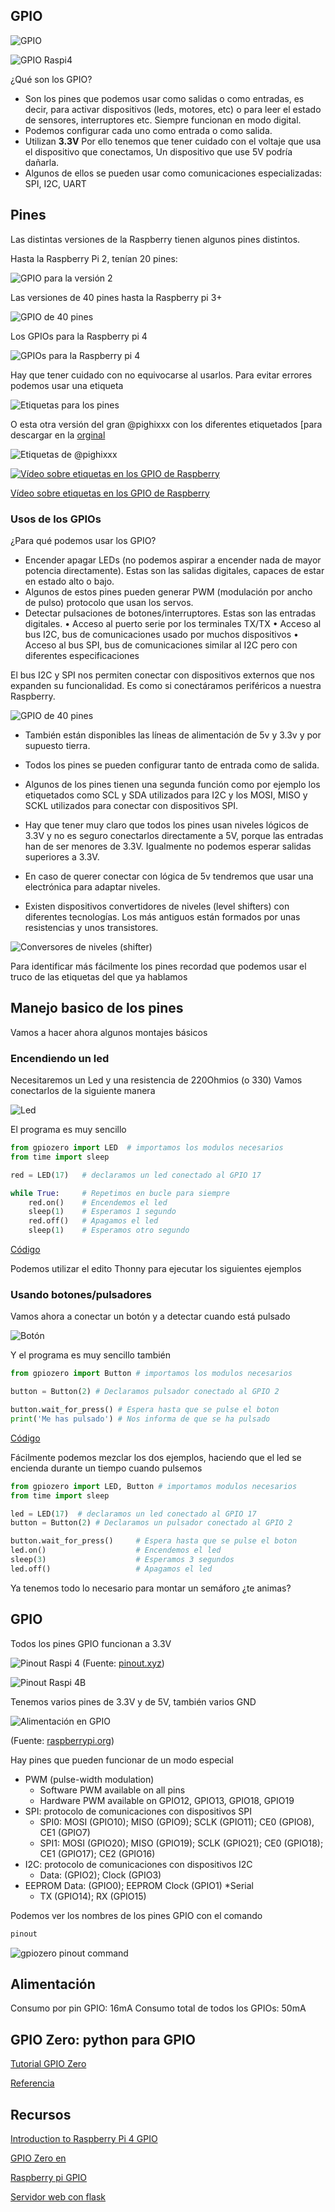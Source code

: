 
## GPIO


![GPIO](./images/GPIORasp.png)


![GPIO Raspi4](./images/GPIORaspi4.png)

¿Qué son los GPIO?

* Son los pines que podemos usar como salidas o como entradas, es decir, para activar dispositivos (leds, motores, etc) o para leer el estado de sensores, interruptores etc. Siempre funcionan en modo digital.
* Podemos configurar cada uno como entrada o como salida.
* Utilizan **3.3V** Por ello tenemos que tener cuidado con el voltaje que usa el dispositivo que conectamos, Un dispositivo que use 5V podría dañarla.
* Algunos de ellos se pueden usar como comunicaciones especializadas: SPI, I2C, UART



## Pines

Las distintas versiones de la Raspberry tienen algunos pines distintos.

Hasta la Raspberry Pi 2, tenían 20 pines:

![GPIO para la versión 2](./images/GPIOV2.png)
	
Las versiones de 40 pines hasta la Raspberry pi 3+

![GPIO de 40 pines](./images/pi2GPIO.jpg)

Los GPIOs para la Raspberry pi 4

![GPIOs para la Raspberry pi 4](./images/GPIO4.webp)

Hay que tener cuidado con no equivocarse al usarlos. Para evitar errores podemos usar una etiqueta

![Etiquetas para los pines](./images/etiquetas.png)

O esta otra versión del gran @pighixxx con los diferentes etiquetados [para descargar en la [orginal](https://pbs.twimg.com/media/DACXWfzXkAE--mT.jpg)

![Etiquetas de @pighixxx](./images/etiquestasGPIOpighixx.jpg) 

[![Vídeo sobre etiquetas en los GPIO de Raspberry](https://img.youtube.com/vi/9UiZ7m6UacM/0.jpg)](https://youtu.be/9UiZ7m6UacM)

[Vídeo sobre etiquetas en los GPIO de Raspberry](https://youtu.be/9UiZ7m6UacM)

### Usos de los GPIOs

¿Para qué podemos usar los GPIO?

* Encender apagar LEDs (no podemos aspirar a encender nada de mayor potencia directamente). Estas son las salidas digitales, capaces de estar en estado alto o bajo.
* Algunos de estos pines pueden generar PWM (modulación por ancho de pulso) protocolo que usan los servos.
* Detectar pulsaciones de botones/interruptores. Estas son las entradas digitales.
• Acceso al puerto serie por los terminales TX/TX
• Acceso al bus I2C, bus de comunicaciones usado por muchos dispositivos
• Acceso al bus SPI, bus de comunicaciones similar al I2C pero con diferentes especificaciones

El bus I2C y SPI nos permiten conectar con dispositivos externos que nos
expanden su funcionalidad. Es como si conectáramos periféricos a nuestra
Raspberry.

![GPIO de 40 pines](./images/pi2GPIO.jpg)

* También están disponibles las líneas de alimentación de 5v y 3.3v y por supuesto tierra.

* Todos los pines se pueden configurar tanto de entrada como de salida.

* Algunos de los pines tienen una segunda función como por ejemplo los etiquetados como SCL y SDA utilizados para I2C y los MOSI, MISO y SCKL utilizados para conectar con dispositivos SPI.
* Hay que tener muy claro que todos los pines usan niveles lógicos de 3.3V y no es seguro conectarlos directamente a 5V, porque las entradas han de ser menores de 3.3V. Igualmente no podemos esperar salidas superiores a 3.3V.
* En caso de querer conectar con lógica de 5v tendremos que usar una electrónica para adaptar niveles.
* Existen dispositivos convertidores de niveles (level shifters) con diferentes tecnologías. Los más antiguos están formados por unas resistencias y unos transistores.

![Conversores de niveles (shifter)](./images/shifter.png)

Para identificar más fácilmente los pines recordad que podemos usar el truco de las etiquetas del que ya hablamos


## Manejo basico de los pines

Vamos a hacer ahora algunos montajes básicos


### Encendiendo un led

Necesitaremos un Led y una resistencia de 220Ohmios (o 330) 
Vamos conectarlos de la siguiente manera

![Led](./images/led-gpio17.png)

El programa es muy sencillo

```python
from gpiozero import LED  # importamos los modulos necesarios
from time import sleep

red = LED(17)  	# declaramos un led conectado al GPIO 17

while True:  	# Repetimos en bucle para siempre
	red.on() 	# Encendemos el led
	sleep(1)	# Esperamos 1 segundo
	red.off()	# Apagamos el led
	sleep(1)	# Esperamos otro segundo
```

[Código](https://github.com/javacasm/RaspberryOnline2ed/blob/master/codigo/test_led.py)

Podemos utilizar el edito Thonny para ejecutar los siguientes ejemplos 

### Usando botones/pulsadores

Vamos ahora a conectar un botón y a detectar cuando está pulsado

![Botón](./images/button.png)

Y el programa es muy sencillo también

```python
from gpiozero import Button # importamos los modulos necesarios

button = Button(2) # Declaramos pulsador conectado al GPIO 2

button.wait_for_press() # Espera hasta que se pulse el boton
print('Me has pulsado') # Nos informa de que se ha pulsado
```

[Código](https://github.com/javacasm/RaspberryOnline2ed/blob/master/codigo/Test_boton.py)

Fácilmente podemos mezclar los dos ejemplos, haciendo que el led se encienda durante un tiempo cuando pulsemos

```python
from gpiozero import LED, Button # importamos modulos necesarios
from time import sleep

led = LED(17)  # declaramos un led conectado al GPIO 17
button = Button(2) # Declaramos un pulsador conectado al GPIO 2

button.wait_for_press()  	# Espera hasta que se pulse el boton
led.on()					# Encendemos el led
sleep(3) 					# Esperamos 3 segundos
led.off()					# Apagamos el led
```

Ya tenemos todo lo necesario para montar un semáforo ¿te animas?


## GPIO

Todos los pines GPIO funcionan a 3.3V

![Pinout Raspi 4](./images/GPIO_rpi4.png)
(Fuente: [pinout.xyz](https://pinout.xyz/))

![Pinout Raspi 4B](./images/GPIO_raspi4b.png)

Tenemos varios pines de 3.3V y de 5V, también varios GND

![Alimentación en GPIO](./images/GPIO.png)

(Fuente: [raspberrypi.org](https://www.raspberrypi.org/documentation/usage/gpio/))


Hay pines que pueden funcionar de un modo especial


* PWM (pulse-width modulation)
    * Software PWM available on all pins
    * Hardware PWM available on GPIO12, GPIO13, GPIO18, GPIO19
* SPI: protocolo de comunicaciones con dispositivos SPI
    * SPI0: MOSI (GPIO10); MISO (GPIO9); SCLK (GPIO11); CE0 (GPIO8), CE1 (GPIO7)
    * SPI1: MOSI (GPIO20); MISO (GPIO19); SCLK (GPIO21); CE0 (GPIO18); CE1 (GPIO17); CE2 (GPIO16)
* I2C: protocolo de comunicaciones con dispositivos I2C
    * Data: (GPIO2); Clock (GPIO3)
* EEPROM Data: (GPIO0); EEPROM Clock (GPIO1)
*Serial
    * TX (GPIO14); RX (GPIO15)


Podemos ver los nombres de los pines GPIO con el comando

```sh
pinout
```

![gpiozero pinout command](./images/gpiozero-pinout.png)



## Alimentación

Consumo por pin GPIO: 16mA
Consumo total de todos los GPIOs: 50mA



## GPIO Zero: python para GPIO

[Tutorial GPIO Zero](https://www.raspberrypi.org/documentation/usage/gpio/python/README.md)

[Referencia](https://gpiozero.readthedocs.io/)


## Recursos

[Introduction to Raspberry Pi 4 GPIO](https://itnext.io/an-introduction-to-raspberry-pi-4-gpio-and-controlling-it-with-node-js-10f2ce41af12)

[GPIO Zero en ](https://www.raspberrypi.org/magpi-issues/Essentials_GPIOZero_v1.pdf)

[Raspberry pi GPIO](http://mbrobotics.es/blog/raspberry-pi-gpios/)

[Servidor web con flask](https://wikitic.github.io/raspberry_pi-webserver-python/)